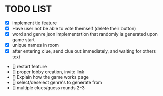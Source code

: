 # TODO LIST
- [x] implement tie feature
- [x] Have user not be able to vote themself (delete their button)
- [x] word and genre json implementation that randomly is generated upon game start
- [x] unique names in room
- [x] after entering clue, send clue out immediately, and waiting for others text
- [] restart feature
- [] proper lobby creation, invite link
- [] Explain how the game works page
- [] select/deselect genre's to generate from
- [] multiple clues/guess rounds 2-3